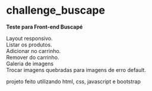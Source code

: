 # challenge_buscape

<b>Teste para Front-end Buscapé</b>

Layout responsivo.<br>
Listar os produtos.<br>
Adicionar no carrinho.<br>
Remover do carrinho.<br>
Galeria de imagens<br>
Trocar imagens quebradas para imagens de erro default.<br>

projeto feito utilizando html, css, javascript e bootstrap
